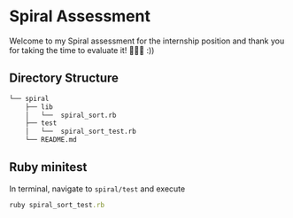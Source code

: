# Spiral Assessment

Welcome to my Spiral assessment for the internship position and thank you for taking the time to evaluate it! 👩🏻‍💻 :))

## Directory Structure

```bash
└── spiral
    ├── lib
    │   └──  spiral_sort.rb
    ├── test
    │   └──  spiral_sort_test.rb 
    └── README.md
```

## Ruby minitest

In terminal, navigate to `spiral/test` and execute 

```ruby
ruby spiral_sort_test.rb  
```
